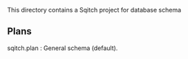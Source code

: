 This directory contains a Sqitch project for database schema

## Plans

sqitch.plan
: General schema (default).


